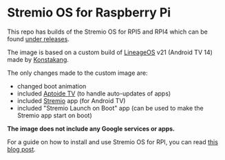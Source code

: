 # Stremio OS for Raspberry Pi

This repo has builds of the Stremio OS for RPI5 and RPI4 which can be found [under releases](https://github.com/Stremio/stremio-os-rpi/releases).

The image is based on a custom build of [LineageOS](https://lineageos.org/) v21 (Android TV 14) made by [Konstakang](https://konstakang.com/).

The only changes made to the custom image are:
- changed boot animation
- included [Aptoide TV](https://en.aptoide.com/) (to handle auto-updates of apps)
- included [Stremio](https://www.stremio.com/downloads) app (for Android TV)
- included "Stremio Launch on Boot" app (can be used to make the Stremio app start on boot)

**The image does not include any Google services or apps.**

For a guide on how to install and use Stremio OS for RPI, you can read [this blog post](https://blog.stremio.com/stremio-os-is-now-available-for-raspberry-pi-5-&-4/).
